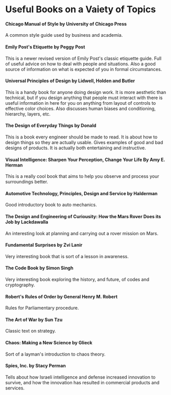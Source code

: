 # **Useful Books on a Vaiety of Topics**

#### **Chicago Manual of Style** by University of Chicago Press

A common style guide used by business and academia.

#### **Emily Post's Etiquette** by Peggy Post

This is a newer revised version of Emily Post's classic etiquette guide.  Full of useful advice on how to deal with people and situations.  Also a good source of information on what is expected of you in formal circumstances.

#### **Universal Principles of Design** by Lidwell, Holden and Butler

This is a handy book for anyone doing design work.  It is more aesthetic than technical, but if you design anything that people must interact with there is useful information in here for you on anything from layout of controls to effective color choices.  Also discusses human biases and conditioning, hierarchy, layers, etc.

#### **The Design of Everyday Things** by Donald

This is a book every engineer should be made to read.  It is about how to design things so they are actually usable.  Gives examples of good and bad designs of products.  It is actually both entertaining and instructive.

#### **Visual Intelligence: Sharpen Your Perception, Change Your Life** By Amy E. Herman

This is a really cool book that aims to help you observe and process your surroundings better.

#### **Automotive Technology, Principles, Design and Service** by Halderman

Good introductory book to auto mechanics.

#### **The Design and Engineering of Curiousity: How the Mars Rover Does its Job** by Lackdawalla

An interesting look at planning and carrying out a rover mission on Mars.

#### **Fundamental Surprises** by Zvi Lanir

Very interesting book that is sort of a lesson in awareness.

#### **The Code Book** by Simon Singh

Very interesting book exploring the history, and future, of codes and cryptography.

#### **Robert's Rules of Order** by General Henry M. Robert

Rules for Parliamentary procedure.

#### **The Art of War** by Sun Tzu

Classic text on strategy.

#### **Chaos: Making a New Science** by Glieck

Sort of a layman's introduction to chaos theory.

#### **Spies, Inc.** by Stacy Perman

Tells about how Israeli intelligence and defense increased innovation to survive, and how the innovation has resulted in commercial products and services.



<!-- More to be added later-->
